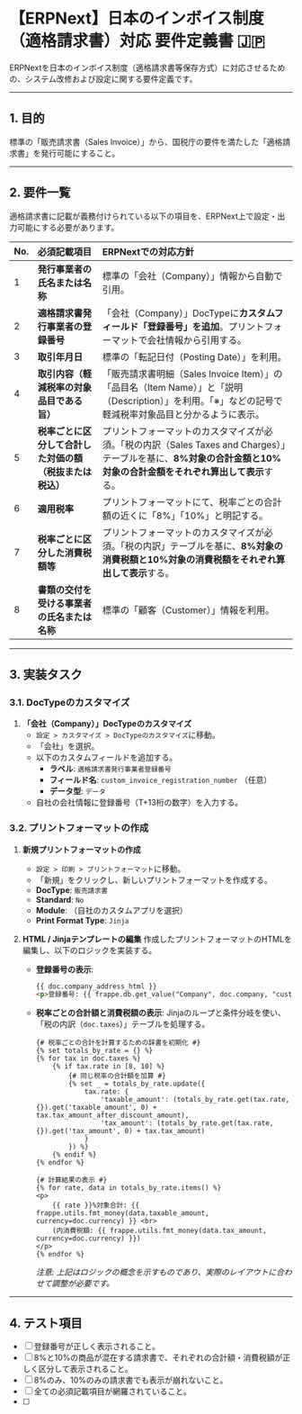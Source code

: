 # 【ERPNext】日本のインボイス制度（適格請求書）対応 要件定義書 🇯🇵

ERPNextを日本のインボイス制度（適格請求書等保存方式）に対応させるための、システム改修および設定に関する要件定義です。

---

## 1. 目的

標準の「販売請求書（Sales Invoice）」から、国税庁の要件を満たした「適格請求書」を発行可能にすること。

---

## 2. 要件一覧

適格請求書に記載が義務付けられている以下の項目を、ERPNext上で設定・出力可能にする必要があります。

| No. | 必須記載項目 | ERPNextでの対応方針 |
| :-- | :--- | :--- |
| 1 | **発行事業者の氏名または名称** | 標準の「会社（Company）」情報から自動で引用。 |
| 2 | **適格請求書発行事業者の登録番号** | 「会社（Company）」DocTypeに**カスタムフィールド「登録番号」を追加**。プリントフォーマットで会社情報から引用する。 |
| 3 | **取引年月日** | 標準の「転記日付（Posting Date）」を利用。 |
| 4 | **取引内容（軽減税率の対象品目である旨）** | 「販売請求書明細（Sales Invoice Item）」の「品目名（Item Name）」と「説明（Description）」を利用。「※」などの記号で軽減税率対象品目と分かるように表示。 |
| 5 | **税率ごとに区分して合計した対価の額（税抜または税込）** | プリントフォーマットのカスタマイズが必須。「税の内訳（Sales Taxes and Charges）」テーブルを基に、**8%対象の合計金額と10%対象の合計金額をそれぞれ算出して表示**する。 |
| 6 | **適用税率** | プリントフォーマットにて、税率ごとの合計額の近くに「8%」「10%」と明記する。 |
| 7 | **税率ごとに区分した消費税額等** | プリントフォーマットのカスタマイズが必須。「税の内訳」テーブルを基に、**8%対象の消費税額と10%対象の消費税額をそれぞれ算出して表示**する。 |
| 8 | **書類の交付を受ける事業者の氏名または名称** | 標準の「顧客（Customer）」情報を利用。 |

---

## 3. 実装タスク

### 3.1. DocTypeのカスタマイズ

1.  **「会社（Company）」DocTypeのカスタマイズ**
    * `設定 > カスタマイズ > DocTypeのカスタマイズ`に移動。
    * 「会社」を選択。
    * 以下のカスタムフィールドを追加する。
        * **ラベル**: `適格請求書発行事業者登録番号`
        * **フィールド名**: `custom_invoice_registration_number` （任意）
        * **データ型**: `データ`
    * 自社の会社情報に登録番号（T+13桁の数字）を入力する。

### 3.2. プリントフォーマットの作成

1.  **新規プリントフォーマットの作成**
    * `設定 > 印刷 > プリントフォーマット`に移動。
    * 「新規」をクリックし、新しいプリントフォーマットを作成する。
    * **DocType**: `販売請求書`
    * **Standard**: `No`
    * **Module**: （自社のカスタムアプリを選択）
    * **Print Format Type**: `Jinja`

2.  **HTML / Jinjaテンプレートの編集**
    作成したプリントフォーマットのHTMLを編集し、以下のロジックを実装する。

    * **登録番号の表示**:
        ```html
        {{ doc.company_address_html }}
        <p>登録番号: {{ frappe.db.get_value("Company", doc.company, "custom_invoice_registration_number") }}</p>
        ```

    * **税率ごとの合計額と消費税額の表示**:
        Jinjaのループと条件分岐を使い、「税の内訳（`doc.taxes`）」テーブルを処理する。
        ```jinja
        {# 税率ごとの合計を計算するための辞書を初期化 #}
        {% set totals_by_rate = {} %}
        {% for tax in doc.taxes %}
            {% if tax.rate in [8, 10] %}
                {# 同じ税率の合計額を加算 #}
                {% set _ = totals_by_rate.update({
                    tax.rate: {
                        'taxable_amount': (totals_by_rate.get(tax.rate, {}).get('taxable_amount', 0) + tax.tax_amount_after_discount_amount),
                        'tax_amount': (totals_by_rate.get(tax.rate, {}).get('tax_amount', 0) + tax.tax_amount)
                    }
                }) %}
            {% endif %}
        {% endfor %}

        {# 計算結果の表示 #}
        {% for rate, data in totals_by_rate.items() %}
        <p>
            {{ rate }}%対象合計: {{ frappe.utils.fmt_money(data.taxable_amount, currency=doc.currency) }} <br>
            (内消費税額: {{ frappe.utils.fmt_money(data.tax_amount, currency=doc.currency) }})
        </p>
        {% endfor %}
        ```
        *注意: 上記はロジックの概念を示すものであり、実際のレイアウトに合わせて調整が必要です。*

---

## 4. テスト項目

* [ ] 登録番号が正しく表示されること。
* [ ] 8%と10%の商品が混在する請求書で、それぞれの合計額・消費税額が正しく区分して表示されること。
* [ ] 8%のみ、10%のみの請求書でも表示が崩れないこと。
* [ ] 全ての必須記載項目が網羅されていること。
* [ ] 